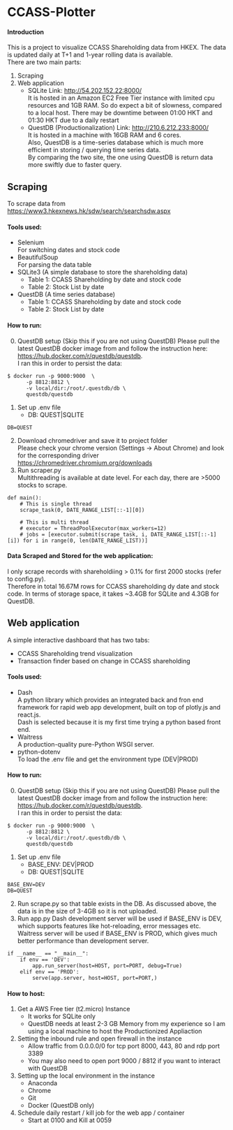 # CCASS-Plotter
#### Introduction
This is a project to visualize CCASS Shareholding data from HKEX. The data is updated daily at T+1 and 1-year rolling data is available.<br>
There are two main parts:
1. Scraping
2. Web application
	- SQLite
	Link: http://54.202.152.22:8000/ <br>
	It is hosted in an Amazon EC2 Free Tier instance with limited cpu resources and 1GB RAM. So do expect a bit of slowness, compared to a local host.
	There may be downtime between 01:00 HKT and 01:30 HKT due to a daily restart
	- QuestDB (Productionalization)
	Link: http://210.6.212.233:8000/ <br>
	It is hosted in a machine with 16GB RAM and 6 cores.<br>
	Also, QuestDB is a time-series database which is much more efficient in storing / querying time series data.<br>
	By comparing the two site, the one using QuestDB is return data more swiftly due to faster query.
    
## Scraping
To scrape data from https://www3.hkexnews.hk/sdw/search/searchsdw.aspx
#### Tools used:
- Selenium<br>
For switching dates and stock code
- BeautifulSoup<br>
For parsing the data table
- SQLite3 (A simple database to store the shareholding data)
    - Table 1: CCASS Shareholding by date and stock code
    - Table 2: Stock List by date
- QuestDB (A time series database)
	- Table 1: CCASS Shareholding by date and stock code
	- Table 2: Stock List by date
#### How to run:
0. QuestDB setup (Skip this if you are not using QuestDB)
Please pull the latest QuestDB docker image from and follow the instruction here: https://hub.docker.com/r/questdb/questdb. <br>
I ran this in order to persist the data:
```
$ docker run -p 9000:9000  \
      -p 8812:8812 \
      -v local/dir:/root/.questdb/db \
      questdb/questdb
```
1. Set up .env file
    - DB: QUEST|SQLITE
```
DB=QUEST
```
2. Download chromedriver and save it to project folder<br>
Please check your chrome version (Settings -> About Chrome) and look for the corresponding driver
https://chromedriver.chromium.org/downloads
3. Run scraper.py<br>
Multithreading is available at date level. For each day, there are >5000 stocks to scrape.
```
def main():
    # This is single thread
    scrape_task(0, DATE_RANGE_LIST[::-1][0])
    
    # This is multi thread
    # executor = ThreadPoolExecutor(max_workers=12)
    # jobs = [executor.submit(scrape_task, i, DATE_RANGE_LIST[::-1][i]) for i in range(0, len(DATE_RANGE_LIST))]
```
#### Data Scraped and Stored for the web application:
I only scrape records with shareholdiing > 0.1% for first 2000 stocks (refer to config.py).<br>
Therefore in total 16.67M rows for CCASS shareholding dy date and stock code. In terms of storage space, it takes ~3.4GB for SQLite and 4.3GB for QuestDB.
## Web application
A simple interactive dashboard that has two tabs:
- CCASS Shareholding trend visualization
- Transaction finder based on change in CCASS shareholding
#### Tools used:
- Dash<br>
A python library which provides an integrated back and fron end framework for rapid web app development, built on top of plotly.js and react.js.<br>
Dash is selected because it is my first time trying a python based front end.
- Waitress<br>
A production-quality pure-Python WSGI server.
- python-dotenv<br>
To load the .env file and get the environment type (DEV|PROD)
#### How to run:
0. QuestDB setup (Skip this if you are not using QuestDB)
Please pull the latest QuestDB docker image from and follow the instruction here: https://hub.docker.com/r/questdb/questdb. <br>
I ran this in order to persist the data:
```
$ docker run -p 9000:9000  \
      -p 8812:8812 \
      -v local/dir:/root/.questdb/db \
      questdb/questdb
```
1. Set up .env file
    - BASE_ENV: DEV|PROD
    - DB: QUEST|SQLITE
```
BASE_ENV=DEV
DB=QUEST
```
2. Run scrape.py so that table exists in the DB.
As discussed above, the data is in the size of 3-4GB so it is not uploaded.<br>
3. Run app.py
Dash development server will be used if BASE_ENV is DEV, which supports features like hot-reloading, error messages etc.<br>
Waitress server will be used if BASE_ENV is PROD, which gives much better performance than development server.
```
if __name__ == "__main__":
    if env == 'DEV':
        app.run_server(host=HOST, port=PORT, debug=True)
    elif env == 'PROD':
        serve(app.server, host=HOST, port=PORT,)
```
#### How to host:
1. Get a AWS Free tier (t2.micro) Instance
    - It works for SQLite only
	- QuestDB needs at least 2-3 GB Memory from my experience so I am using a local machine to host the Productionized Appliaction
2. Setting the inbound rule and open firewall in the instance
    - Allow traffic from 0.0.0.0/0 for tcp port 8000, 443, 80 and rdp port 3389
	- You may also need to open port 9000 / 8812 if you want to interact with QuestDB
3. Setting up the local environment in the instance
    - Anaconda
    - Chrome
    - Git
	- Docker (QuestDB only)
4. Schedule daily restart / kill job for the web app / container
    - Start at 0100 and Kill at 0059